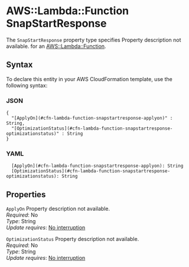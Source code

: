 # AWS::Lambda::Function SnapStartResponse<a name="aws-properties-lambda-function-snapstartresponse"></a>

<a name="aws-properties-lambda-function-snapstartresponse-description"></a>The `SnapStartResponse` property type specifies Property description not available\. for an [AWS::Lambda::Function](aws-resource-lambda-function.md)\.

## Syntax<a name="aws-properties-lambda-function-snapstartresponse-syntax"></a>

To declare this entity in your AWS CloudFormation template, use the following syntax:

### JSON<a name="aws-properties-lambda-function-snapstartresponse-syntax.json"></a>

```
{
  "[ApplyOn](#cfn-lambda-function-snapstartresponse-applyon)" : String,
  "[OptimizationStatus](#cfn-lambda-function-snapstartresponse-optimizationstatus)" : String
}
```

### YAML<a name="aws-properties-lambda-function-snapstartresponse-syntax.yaml"></a>

```
  [ApplyOn](#cfn-lambda-function-snapstartresponse-applyon): String
  [OptimizationStatus](#cfn-lambda-function-snapstartresponse-optimizationstatus): String
```

## Properties<a name="aws-properties-lambda-function-snapstartresponse-properties"></a>

`ApplyOn` <a name="cfn-lambda-function-snapstartresponse-applyon"></a>
Property description not available\.  
_Required_: No  
_Type_: String  
_Update requires_: [No interruption](https://docs.aws.amazon.com/AWSCloudFormation/latest/UserGuide/using-cfn-updating-stacks-update-behaviors.html#update-no-interrupt)

`OptimizationStatus` <a name="cfn-lambda-function-snapstartresponse-optimizationstatus"></a>
Property description not available\.  
_Required_: No  
_Type_: String  
_Update requires_: [No interruption](https://docs.aws.amazon.com/AWSCloudFormation/latest/UserGuide/using-cfn-updating-stacks-update-behaviors.html#update-no-interrupt)
